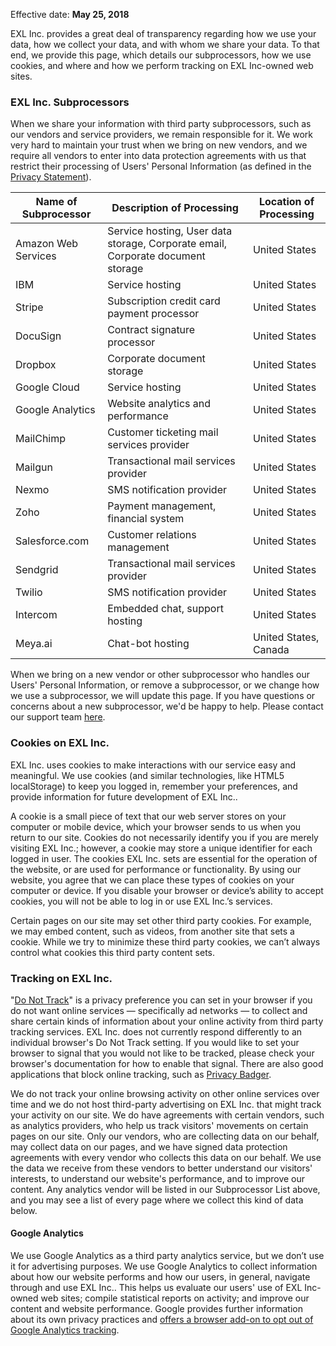 Effective date: **May 25, 2018**

EXL Inc. provides a great deal of transparency regarding how we use your data, how we collect your data, and with whom we share your data. To that end, we provide this page, which details our subprocessors, how we use cookies, and where and how we perform tracking on EXL Inc-owned web sites.

### EXL Inc. Subprocessors

When we share your information with third party subprocessors, such as our vendors and service providers, we remain responsible for it. We work very hard to maintain your trust when we bring on new vendors, and we require all vendors to enter into data protection agreements with us that restrict their processing of Users' Personal Information (as defined in the [Privacy Statement](/articles/exl-inc-privacy-statement/)).

| Name of Subprocessor | Description of Processing                                                       | Location of Processing |
| -------------------- | ------------------------------------------------------------------------------- | ---------------------- |
| Amazon Web Services  | Service hosting, User data storage, Corporate email, Corporate document storage | United States          |
| IBM                  | Service hosting                                                                 | United States          |
| Stripe               | Subscription credit card payment processor                                      | United States          |
| DocuSign             | Contract signature processor                                                    | United States          |
| Dropbox              | Corporate document storage                                                      | United States          |
| Google Cloud         | Service hosting                                                                 | United States          |
| Google Analytics     | Website analytics and performance                                               | United States          |
| MailChimp            | Customer ticketing mail services provider                                       | United States          |
| Mailgun              | Transactional mail services provider                                            | United States          |
| Nexmo                | SMS notification provider                                                       | United States          |
| Zoho                 | Payment management, financial system                                            | United States          |
| Salesforce.com       | Customer relations management                                                   | United States          |
| Sendgrid             | Transactional mail services provider                                            | United States          |
| Twilio               | SMS notification provider                                                       | United States          |
| Intercom             | Embedded chat, support hosting                                                  | United States          |
| Meya.ai              | Chat-bot hosting                                                                | United States, Canada  |

When we bring on a new vendor or other subprocessor who handles our Users' Personal Information, or remove a subprocessor, or we change how we use a subprocessor, we will update this page. If you have questions or concerns about a new subprocessor, we'd be happy to help. Please contact our support team [here](https://support.exlinc.com).

### Cookies on EXL Inc.

EXL Inc. uses cookies to make interactions with our service easy and meaningful. We use cookies (and similar technologies, like HTML5 localStorage) to keep you logged in, remember your preferences, and provide information for future development of EXL Inc..

A cookie is a small piece of text that our web server stores on your computer or mobile device, which your browser sends to us when you return to our site. Cookies do not necessarily identify you if you are merely visiting EXL Inc.; however, a cookie may store a unique identifier for each logged in user. The cookies EXL Inc. sets are essential for the operation of the website, or are used for performance or functionality. By using our website, you agree that we can place these types of cookies on your computer or device. If you disable your browser or device’s ability to accept cookies, you will not be able to log in or use EXL Inc.’s services.

Certain pages on our site may set other third party cookies. For example, we may embed content, such as videos, from another site that sets a cookie. While we try to minimize these third party cookies, we can’t always control what cookies this third party content sets.

### Tracking on EXL Inc.

"[Do Not Track](https://www.eff.org/issues/do-not-track)" is a privacy preference you can set in your browser if you do not want online services — specifically ad networks — to collect and share certain kinds of information about your online activity from third party tracking services. EXL Inc. does not currently respond differently to an individual browser's Do Not Track setting. If you would like to set your browser to signal that you would not like to be tracked, please check your browser's documentation for how to enable that signal. There are also good applications that block online tracking, such as [Privacy Badger](https://www.eff.org/privacybadger).

We do not track your online browsing activity on other online services over time and we do not host third-party advertising on EXL Inc. that might track your activity on our site. We do have agreements with certain vendors, such as analytics providers, who help us track visitors' movements on certain pages on our site. Only our vendors, who are collecting data on our behalf, may collect data on our pages, and we have signed data protection agreements with every vendor who collects this data on our behalf. We use the data we receive from these vendors to better understand our visitors' interests, to understand our website's performance, and to improve our content. Any analytics vendor will be listed in our Subprocessor List above, and you may see a list of every page where we collect this kind of data below.

#### Google Analytics

We use Google Analytics as a third party analytics service, but we don’t use it for advertising purposes. We use Google Analytics to collect information about how our website performs and how our users, in general, navigate through and use EXL Inc.. This helps us evaluate our users' use of EXL Inc-owned web sites; compile statistical reports on activity; and improve our content and website performance. Google provides further information about its own privacy practices and [offers a browser add-on to opt out of Google Analytics tracking](https://tools.google.com/dlpage/gaoptout).
